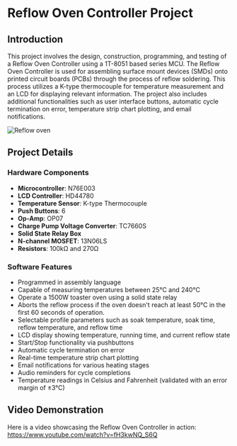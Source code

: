 # Reflow Oven Controller Project

## Introduction

This project involves the design, construction, programming, and testing of a Reflow Oven Controller using a 1T-8051 based series MCU. The Reflow Oven Controller is used for assembling surface mount devices (SMDs) onto printed circuit boards (PCBs) through the process of reflow soldering. This process utilizes a K-type thermocouple for temperature measurement and an LCD for displaying relevant information. The project also includes additional functionalities such as user interface buttons, automatic cycle termination on error, temperature strip chart plotting, and email notifications.

![Reflow oven](https://github.com/user-attachments/assets/0f24415e-f9f1-49a6-a8b8-baa3be656a31)


## Project Details

### Hardware Components
- **Microcontroller**: N76E003
- **LCD Controller**: HD44780
- **Temperature Sensor**: K-type Thermocouple
- **Push Buttons**: 6
- **Op-Amp**: OP07
- **Charge Pump Voltage Converter**: TC7660S
- **Solid State Relay Box**
- **N-channel MOSFET**: 13N06LS
- **Resistors**: 100kΩ and 270Ω

### Software Features
- Programmed in assembly language
- Capable of measuring temperatures between 25°C and 240°C
- Operate a 1500W toaster oven using a solid state relay
- Aborts the reflow process if the oven doesn't reach at least 50°C in the first 60 seconds of operation.
- Selectable profile parameters such as soak temperature, soak time, reflow temperature, and reflow time
- LCD display showing temperature, running time, and current reflow state
- Start/Stop functionality via pushbuttons
- Automatic cycle termination on error
- Real-time temperature strip chart plotting
- Email notifications for various heating stages
- Audio reminders for cycle completions
- Temperature readings in Celsius and Fahrenheit (validated with an error margin of ±3°C)

## Video Demonstration
Here is a video showcasing the Reflow Oven Controller in action:
https://www.youtube.com/watch?v=fH3kwNQ_S6Q
